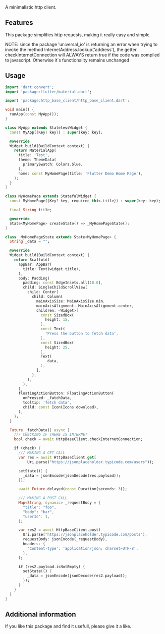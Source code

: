 <!-- 
This README describes the package. If you publish this package to pub.dev,
this README's contents appear on the landing page for your package.

For information about how to write a good package README, see the guide for
[writing package pages](https://dart.dev/guides/libraries/writing-package-pages). 

For general information about developing packages, see the Dart guide for
[creating packages](https://dart.dev/guides/libraries/create-library-packages)
and the Flutter guide for
[developing packages and plugins](https://flutter.dev/developing-packages). 
-->

A minimalistic http client.
## Features

This package simplifies http requests, making it really easy and simple.

NOTE: since the package 'universal_io' is returning an error when trying to invoke the method InternetAddress.lookup('address'), the getter checkInternetConnection will ALWAYS return true if the code was compiled to javascript. Otherwise it`s functionality remains unchanged 

## Usage

```dart
import 'dart:convert';
import 'package:flutter/material.dart';

import 'package:http_base_client/http_base_client.dart';

void main() {
  runApp(const MyApp());
}

class MyApp extends StatelessWidget {
  const MyApp({Key? key}) : super(key: key);

  @override
  Widget build(BuildContext context) {
    return MaterialApp(
      title: 'Test',
      theme: ThemeData(
        primarySwatch: Colors.blue,
      ),
      home: const MyHomePage(title: 'Flutter Demo Home Page'),
    );
  }
}

class MyHomePage extends StatefulWidget {
  const MyHomePage({Key? key, required this.title}) : super(key: key);

  final String title;

  @override
  State<MyHomePage> createState() => _MyHomePageState();
}

class _MyHomePageState extends State<MyHomePage> {
  String _data = "";

  @override
  Widget build(BuildContext context) {
    return Scaffold(
      appBar: AppBar(
        title: Text(widget.title),
      ),
      body: Padding(
        padding: const EdgeInsets.all(10.0),
        child: SingleChildScrollView(
          child: Center(
            child: Column(
              mainAxisSize: MainAxisSize.min,
              mainAxisAlignment: MainAxisAlignment.center,
              children: <Widget>[
                const SizedBox(
                  height: 15,
                ),
                const Text(
                  'Press the button to fetch data',
                ),
                const SizedBox(
                  height: 25,
                ),
                Text(
                  _data,
                ),
              ],
            ),
          ),
        ),
      ),
      floatingActionButton: FloatingActionButton(
        onPressed: _fatchData,
        tooltip: 'fetch data',
        child: const Icon(Icons.download),
      ),
    );
  }

  Future _fatchData() async {
    /// CHECKING IF THERE IS INTERNET
    bool check = await HttpBaseClient.checkInternetConnection;

    if (check) {
      /// MAKING A GET CALL
      var res = await HttpBaseClient.get(
          Uri.parse("https://jsonplaceholder.typicode.com/users"));

      setState(() {
        _data = jsonEncode(jsonDecode(res.payload));
      });

      await Future.delayed(const Duration(seconds: 3));

      /// MAKING A POST CALL
      Map<String, dynamic> _requestBody = {
        "title": "foo",
        "body": "bar",
        "userId": 1,
      };

      var res2 = await HttpBaseClient.post(
        Uri.parse("https://jsonplaceholder.typicode.com/posts"),
        requestBody: jsonEncode(_requestBody),
        headers: {
          'Content-type': 'application/json; charset=UTF-8',
        },
      );

      if (res2.payload.isNotEmpty) {
        setState(() {
          _data = jsonEncode(jsonDecode(res2.payload));
        });
      }
    }
  }
}

```

## Additional information

If you like this package and find it usefull, please give it a like.
